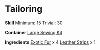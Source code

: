<!-- TITLE: Exotic Fur Backpack -->
<!-- SUBTITLE: Made from soft exotic fur -->

# Tailoring
**Skill**
Minimum: 15
Trivial: 30

**Container**
[Large Sewing Kit](large-sewing-kit)

**Ingredients**
[Exotic Fur](exotic-fur) x 4
[Leather Strips](leather-strips) x 1